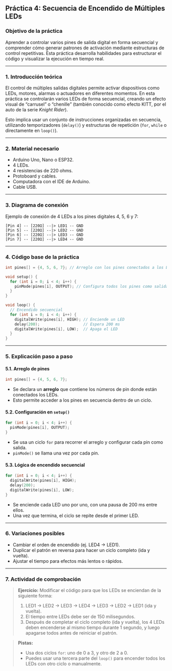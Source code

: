 ## **Práctica 4: Secuencia de Encendido de Múltiples LEDs**

### **Objetivo de la práctica**

Aprender a controlar varios pines de salida digital en forma secuencial y comprender cómo generar patrones de activación mediante estructuras de control repetitivas. Esta práctica desarrolla habilidades para estructurar el código y visualizar la ejecución en tiempo real.

---

### **1. Introducción teórica**

El control de múltiples salidas digitales permite activar dispositivos como LEDs, motores, alarmas o actuadores en diferentes momentos. En esta práctica se controlarán varios LEDs de forma secuencial, creando un efecto visual de “carrusel” o “chenille” (también conocido como efecto KITT, por el auto de la serie *Knight Rider*).

Esto implica usar un conjunto de instrucciones organizadas en secuencia, utilizando temporizadores (`delay()`) y estructuras de repetición (`for`, `while` o directamente en `loop()`).

---

### **2. Material necesario**

* Arduino Uno, Nano o ESP32.
* 4 LEDs.
* 4 resistencias de 220 ohms.
* Protoboard y cables.
* Computadora con el IDE de Arduino.
* Cable USB.

---

### **3. Diagrama de conexión**

Ejemplo de conexión de 4 LEDs a los pines digitales 4, 5, 6 y 7:

```
[Pin 4] -- [220Ω] --|> LED1 -- GND  
[Pin 5] -- [220Ω] --|> LED2 -- GND  
[Pin 6] -- [220Ω] --|> LED3 -- GND  
[Pin 7] -- [220Ω] --|> LED4 -- GND
```

---

### **4. Código base de la práctica**

```cpp
int pines[] = {4, 5, 6, 7}; // Arreglo con los pines conectados a los LEDs

void setup() {
  for (int i = 0; i < 4; i++) {
    pinMode(pines[i], OUTPUT); // Configura todos los pines como salida
  }
}

void loop() {
  // Encendido secuencial
  for (int i = 0; i < 4; i++) {
    digitalWrite(pines[i], HIGH); // Enciende un LED
    delay(200);                   // Espera 200 ms
    digitalWrite(pines[i], LOW);  // Apaga el LED
  }
}
```

---

### **5. Explicación paso a paso**

#### **5.1. Arreglo de pines**

```cpp
int pines[] = {4, 5, 6, 7};
```

* Se declara un **arreglo** que contiene los números de pin donde están conectados los LEDs.
* Esto permite acceder a los pines en secuencia dentro de un ciclo.

#### **5.2. Configuración en `setup()`**

```cpp
for (int i = 0; i < 4; i++) {
  pinMode(pines[i], OUTPUT);
}
```

* Se usa un ciclo `for` para recorrer el arreglo y configurar cada pin como salida.
* `pinMode()` se llama una vez por cada pin.

#### **5.3. Lógica de encendido secuencial**

```cpp
for (int i = 0; i < 4; i++) {
  digitalWrite(pines[i], HIGH);
  delay(200);
  digitalWrite(pines[i], LOW);
}
```

* Se enciende cada LED uno por uno, con una pausa de 200 ms entre ellos.
* Una vez que termina, el ciclo se repite desde el primer LED.

---

### **6. Variaciones posibles**

* Cambiar el orden de encendido (ej. LED4 → LED1).
* Duplicar el patrón en reversa para hacer un ciclo completo (ida y vuelta).
* Ajustar el tiempo para efectos más lentos o rápidos.

---

### **7. Actividad de comprobación**

> **Ejercicio:** Modificar el código para que los LEDs se enciendan de la siguiente forma:
>
> 1. LED1 → LED2 → LED3 → LED4 → LED3 → LED2 → LED1 (ida y vuelta).
> 2. El tiempo entre LEDs debe ser de 150 milisegundos.
> 3. Después de completar el ciclo completo (ida y vuelta), los 4 LEDs deben encenderse al mismo tiempo durante 1 segundo, y luego apagarse todos antes de reiniciar el patrón.

> **Pistas:**
>
> * Usa dos ciclos `for`: uno de 0 a 3, y otro de 2 a 0.
> * Puedes usar una tercera parte del `loop()` para encender todos los LEDs con otro ciclo o manualmente.

